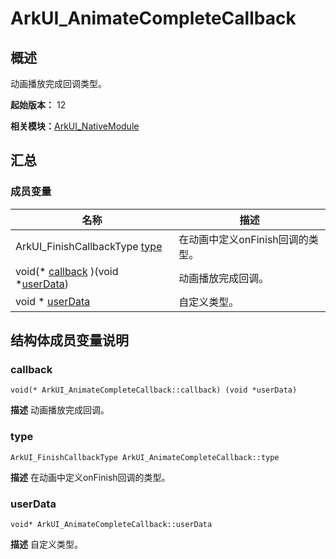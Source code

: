 # ArkUI_AnimateCompleteCallback


## 概述

动画播放完成回调类型。

**起始版本：** 12

**相关模块：**[ArkUI_NativeModule](_ark_u_i___native_module.md)


## 汇总


### 成员变量

| 名称 | 描述 | 
| -------- | -------- |
| ArkUI_FinishCallbackType [type](#type) | 在动画中定义onFinish回调的类型。  | 
| void(\* [callback](#callback) )(void \*[userData](#userdata)) | 动画播放完成回调。  | 
| void \* [userData](#userdata) | 自定义类型。  | 


## 结构体成员变量说明


### callback

```
void(* ArkUI_AnimateCompleteCallback::callback) (void *userData)
```
**描述**
动画播放完成回调。


### type

```
ArkUI_FinishCallbackType ArkUI_AnimateCompleteCallback::type
```
**描述**
在动画中定义onFinish回调的类型。


### userData

```
void* ArkUI_AnimateCompleteCallback::userData
```
**描述**
自定义类型。

